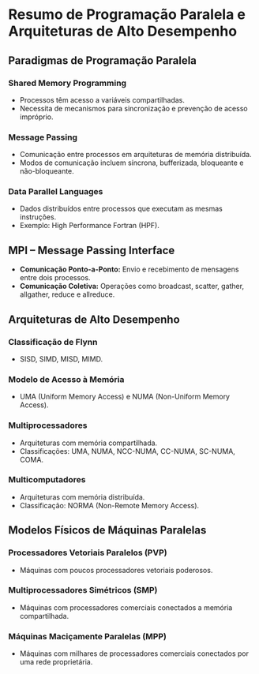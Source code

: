# Resumo de Programação Paralela e Arquiteturas de Alto Desempenho

## Paradigmas de Programação Paralela

### Shared Memory Programming
- Processos têm acesso a variáveis compartilhadas.
- Necessita de mecanismos para sincronização e prevenção de acesso impróprio.

### Message Passing
- Comunicação entre processos em arquiteturas de memória distribuída.
- Modos de comunicação incluem síncrona, bufferizada, bloqueante e não-bloqueante.

### Data Parallel Languages
- Dados distribuídos entre processos que executam as mesmas instruções.
- Exemplo: High Performance Fortran (HPF).

## MPI – Message Passing Interface
- **Comunicação Ponto-a-Ponto:** Envio e recebimento de mensagens entre dois processos.
- **Comunicação Coletiva:** Operações como broadcast, scatter, gather, allgather, reduce e allreduce.

## Arquiteturas de Alto Desempenho

### Classificação de Flynn
- SISD, SIMD, MISD, MIMD.

### Modelo de Acesso à Memória
- UMA (Uniform Memory Access) e NUMA (Non-Uniform Memory Access).

### Multiprocessadores
- Arquiteturas com memória compartilhada.
- Classificações: UMA, NUMA, NCC-NUMA, CC-NUMA, SC-NUMA, COMA.

### Multicomputadores
- Arquiteturas com memória distribuída.
- Classificação: NORMA (Non-Remote Memory Access).

## Modelos Físicos de Máquinas Paralelas

### Processadores Vetoriais Paralelos (PVP)
- Máquinas com poucos processadores vetoriais poderosos.

### Multiprocessadores Simétricos (SMP)
- Máquinas com processadores comerciais conectados a memória compartilhada.

### Máquinas Maciçamente Paralelas (MPP)
- Máquinas com milhares de processadores comerciais conectados por uma rede proprietária.

